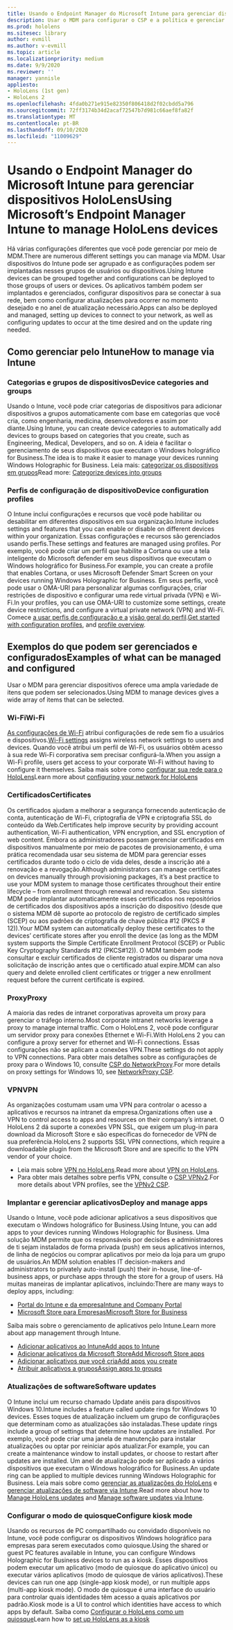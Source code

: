 ```yaml
---
title: Usando o Endpoint Manager do Microsoft Intune para gerenciar dispositivos HoloLens
description: Usar o MDM para configurar o CSP e a política e gerenciar o HoloLens em escala.
ms.prod: hololens
ms.sitesec: library
author: evmill
ms.author: v-evmill
ms.topic: article
ms.localizationpriority: medium
ms.date: 9/9/2020
ms.reviewer: ''
manager: yannisle
appliesto:
- HoloLens (1st gen)
- HoloLens 2
ms.openlocfilehash: 4fda0b271e915e82350f806418d2f02cbdd5a796
ms.sourcegitcommit: 72ff3174b34d2acaf72547b7d981c66aef8fa82f
ms.translationtype: MT
ms.contentlocale: pt-BR
ms.lasthandoff: 09/10/2020
ms.locfileid: "11009629"
---
```

# <span data-ttu-id="5711a-103">Usando o Endpoint Manager do Microsoft Intune para gerenciar dispositivos HoloLens</span><span class="sxs-lookup"><span data-stu-id="5711a-103">Using Microsoft’s Endpoint Manager Intune to manage HoloLens devices</span></span>

<span data-ttu-id="5711a-104">Há várias configurações diferentes que você pode gerenciar por meio de MDM.</span><span class="sxs-lookup"><span data-stu-id="5711a-104">There are numerous different settings you can manage via MDM.</span></span> <span data-ttu-id="5711a-105">Usar dispositivos do Intune pode ser agrupado e as configurações podem ser implantadas nesses grupos de usuários ou dispositivos.</span><span class="sxs-lookup"><span data-stu-id="5711a-105">Using Intune devices can be grouped together and configurations can be deployed to those groups of users or devices.</span></span> <span data-ttu-id="5711a-106">Os aplicativos também podem ser implantados e gerenciados, configurar dispositivos para se conectar à sua rede, bem como configurar atualizações para ocorrer no momento desejado e no anel de atualização necessário.</span><span class="sxs-lookup"><span data-stu-id="5711a-106">Apps can also be deployed and managed, setting up devices to connect to your network, as well as configuring updates to occur at the time desired and on the update ring needed.</span></span> 

## <span data-ttu-id="5711a-107">Como gerenciar pelo Intune</span><span class="sxs-lookup"><span data-stu-id="5711a-107">How to manage via Intune</span></span>

### <span data-ttu-id="5711a-108">Categorias e grupos de dispositivos</span><span class="sxs-lookup"><span data-stu-id="5711a-108">Device categories and groups</span></span>
<span data-ttu-id="5711a-109">Usando o Intune, você pode criar categorias de dispositivos para adicionar dispositivos a grupos automaticamente com base em categorias que você cria, como engenharia, medicina, desenvolvedores e assim por diante.</span><span class="sxs-lookup"><span data-stu-id="5711a-109">Using Intune, you can create device categories to automatically add devices to groups based on categories that you create, such as Engineering, Medical, Developers, and so on.</span></span> <span data-ttu-id="5711a-110">A ideia é facilitar o gerenciamento de seus dispositivos que executam o Windows holográfico for Business.</span><span class="sxs-lookup"><span data-stu-id="5711a-110">The idea is to make it easier to manage your devices running Windows Holographic for Business.</span></span>
<span data-ttu-id="5711a-111">Leia mais: [categorizar os dispositivos em grupos](https://docs.microsoft.com/mem/intune/enrollment/device-group-mapping)</span><span class="sxs-lookup"><span data-stu-id="5711a-111">Read more: [Categorize devices into groups](https://docs.microsoft.com/mem/intune/enrollment/device-group-mapping)</span></span>

### <span data-ttu-id="5711a-112">Perfis de configuração de dispositivo</span><span class="sxs-lookup"><span data-stu-id="5711a-112">Device configuration profiles</span></span>
<span data-ttu-id="5711a-113">O Intune inclui configurações e recursos que você pode habilitar ou desabilitar em diferentes dispositivos em sua organização.</span><span class="sxs-lookup"><span data-stu-id="5711a-113">Intune includes settings and features that you can enable or disable on different devices within your organization.</span></span> <span data-ttu-id="5711a-114">Essas configurações e recursos são gerenciados usando perfis.</span><span class="sxs-lookup"><span data-stu-id="5711a-114">These settings and features are managed using profiles.</span></span> <span data-ttu-id="5711a-115">Por exemplo, você pode criar um perfil que habilite a Cortana ou use a tela inteligente do Microsoft defender em seus dispositivos que executam o Windows holográfico for Business.</span><span class="sxs-lookup"><span data-stu-id="5711a-115">For example, you can create a profile that enables Cortana, or uses Microsoft Defender Smart Screen on your devices running Windows Holographic for Business.</span></span>
<span data-ttu-id="5711a-116">Em seus perfis, você pode usar o OMA-URI para personalizar algumas configurações, criar restrições de dispositivo e configurar uma rede virtual privada (VPN) e Wi-Fi.</span><span class="sxs-lookup"><span data-stu-id="5711a-116">In your profiles, you can use OMA-URI to customize some settings, create device restrictions, and configure a virtual private network (VPN) and Wi-Fi.</span></span>
<span data-ttu-id="5711a-117">Comece [a usar perfis de configuração e a](https://docs.microsoft.com/mem/intune/configuration/device-profiles) [visão geral do perfil](https://docs.microsoft.com/mem/intune/configuration/device-profile-create).</span><span class="sxs-lookup"><span data-stu-id="5711a-117">[Get started with configuration profiles](https://docs.microsoft.com/mem/intune/configuration/device-profiles), and [profile overview](https://docs.microsoft.com/mem/intune/configuration/device-profile-create).</span></span>

## <span data-ttu-id="5711a-118">Exemplos do que podem ser gerenciados e configurados</span><span class="sxs-lookup"><span data-stu-id="5711a-118">Examples of what can be managed and configured</span></span>

<span data-ttu-id="5711a-119">Usar o MDM para gerenciar dispositivos oferece uma ampla variedade de itens que podem ser selecionados.</span><span class="sxs-lookup"><span data-stu-id="5711a-119">Using MDM to manage devices gives a wide array of items that can be selected.</span></span> 

### <span data-ttu-id="5711a-120">Wi-Fi</span><span class="sxs-lookup"><span data-stu-id="5711a-120">Wi-Fi</span></span>
<span data-ttu-id="5711a-121">[As configurações de Wi-Fi](https://docs.microsoft.com/mem/intune/configuration/wi-fi-settings-configure) atribui configurações de rede sem fio a usuários e dispositivos.</span><span class="sxs-lookup"><span data-stu-id="5711a-121">[Wi-Fi settings](https://docs.microsoft.com/mem/intune/configuration/wi-fi-settings-configure) assigns wireless network settings to users and devices.</span></span> <span data-ttu-id="5711a-122">Quando você atribui um perfil de Wi-Fi, os usuários obtêm acesso à sua rede Wi-Fi corporativa sem precisar configurá-la.</span><span class="sxs-lookup"><span data-stu-id="5711a-122">When you assign a Wi-Fi profile, users get access to your corporate Wi-Fi without having to configure it themselves.</span></span>
<span data-ttu-id="5711a-123">Saiba mais sobre como [configurar sua rede para o HoloLens](hololens-commercial-infrastructure.md)</span><span class="sxs-lookup"><span data-stu-id="5711a-123">Learn more about [configuring your network for HoloLens](hololens-commercial-infrastructure.md)</span></span>

### <span data-ttu-id="5711a-124">Certificados</span><span class="sxs-lookup"><span data-stu-id="5711a-124">Certificates</span></span>
<span data-ttu-id="5711a-125">Os certificados ajudam a melhorar a segurança fornecendo autenticação de conta, autenticação de Wi-Fi, criptografia de VPN e criptografia SSL do conteúdo da Web.</span><span class="sxs-lookup"><span data-stu-id="5711a-125">Certificates help improve security by providing account authentication, Wi-Fi authentication, VPN encryption, and SSL encryption of web content.</span></span> <span data-ttu-id="5711a-126">Embora os administradores possam gerenciar certificados em dispositivos manualmente por meio de pacotes de provisionamento, é uma prática recomendada usar seu sistema de MDM para gerenciar esses certificados durante todo o ciclo de vida deles, desde a inscrição até a renovação e a revogação.</span><span class="sxs-lookup"><span data-stu-id="5711a-126">Although administrators can manage certificates on devices manually through provisioning packages, it’s a best practice to use your MDM system to manage those certificates throughout their entire lifecycle – from enrollment through renewal and revocation.</span></span> <span data-ttu-id="5711a-127">Seu sistema MDM pode implantar automaticamente esses certificados nos repositórios de certificados dos dispositivos após a inscrição do dispositivo (desde que o sistema MDM dê suporte ao protocolo de registro de certificado simples (SCEP) ou aos padrões de criptografia de chave pública #12 (PKCS # 12)).</span><span class="sxs-lookup"><span data-stu-id="5711a-127">Your MDM system can automatically deploy these certificates to the devices’ certificate stores after you enroll the device (as long as the MDM system supports the Simple Certificate Enrollment Protocol (SCEP) or Public Key Cryptography Standards #12 (PKCS#12)).</span></span> <span data-ttu-id="5711a-128">O MDM também pode consultar e excluir certificados de cliente registrados ou disparar uma nova solicitação de inscrição antes que o certificado atual expire.</span><span class="sxs-lookup"><span data-stu-id="5711a-128">MDM can also query and delete enrolled client certificates or trigger a new enrollment request before the current certificate is expired.</span></span> 

### <span data-ttu-id="5711a-129">Proxy</span><span class="sxs-lookup"><span data-stu-id="5711a-129">Proxy</span></span>
<span data-ttu-id="5711a-130">A maioria das redes de intranet corporativas aproveita um proxy para gerenciar o tráfego interno.</span><span class="sxs-lookup"><span data-stu-id="5711a-130">Most corporate intranet networks leverage a proxy to manage internal traffic.</span></span> <span data-ttu-id="5711a-131">Com o HoloLens 2, você pode configurar um servidor proxy para conexões Ethernet e Wi-Fi.</span><span class="sxs-lookup"><span data-stu-id="5711a-131">With HoloLens 2 you can configure a proxy server for ethernet and Wi-Fi connections.</span></span> <span data-ttu-id="5711a-132">Essas configurações não se aplicam a conexões VPN.</span><span class="sxs-lookup"><span data-stu-id="5711a-132">These settings do not apply to VPN connections.</span></span> <span data-ttu-id="5711a-133">Para obter mais detalhes sobre as configurações de proxy para o Windows 10, consulte [CSP do NetworkProxy](https://docs.microsoft.com/windows/client-management/mdm/networkproxy-csp).</span><span class="sxs-lookup"><span data-stu-id="5711a-133">For more details on proxy settings for Windows 10, see [NetworkProxy CSP](https://docs.microsoft.com/windows/client-management/mdm/networkproxy-csp).</span></span>

### <span data-ttu-id="5711a-134">VPN</span><span class="sxs-lookup"><span data-stu-id="5711a-134">VPN</span></span>
<span data-ttu-id="5711a-135">As organizações costumam usam uma VPN para controlar o acesso a aplicativos e recursos na intranet da empresa.</span><span class="sxs-lookup"><span data-stu-id="5711a-135">Organizations often use a VPN to control access to apps and resources on their company’s intranet.</span></span> <span data-ttu-id="5711a-136">O HoloLens 2 dá suporte a conexões VPN SSL, que exigem um plug-in para download da Microsoft Store e são específicas do fornecedor de VPN de sua preferência.</span><span class="sxs-lookup"><span data-stu-id="5711a-136">HoloLens 2 supports SSL VPN connections, which require a downloadable plugin from the Microsoft Store and are specific to the VPN vendor of your choice.</span></span> 
- <span data-ttu-id="5711a-137">Leia mais sobre [VPN no HoloLens](hololens-network.md#vpn).</span><span class="sxs-lookup"><span data-stu-id="5711a-137">Read more about [VPN on HoloLens](hololens-network.md#vpn).</span></span>
- <span data-ttu-id="5711a-138">Para obter mais detalhes sobre perfis VPN, consulte o [CSP VPNv2](https://docs.microsoft.com/windows/client-management/mdm/vpnv2-csp).</span><span class="sxs-lookup"><span data-stu-id="5711a-138">For more details about VPN profiles, see the [VPNv2 CSP](https://docs.microsoft.com/windows/client-management/mdm/vpnv2-csp).</span></span>

### <span data-ttu-id="5711a-139">Implantar e gerenciar aplicativos</span><span class="sxs-lookup"><span data-stu-id="5711a-139">Deploy and manage apps</span></span>
<span data-ttu-id="5711a-140">Usando o Intune, você pode adicionar aplicativos a seus dispositivos que executam o Windows holográfico for Business.</span><span class="sxs-lookup"><span data-stu-id="5711a-140">Using Intune, you can add apps to your devices running Windows Holographic for Business.</span></span> <span data-ttu-id="5711a-141">Uma solução MDM permite que os responsáveis por decisões e administradores de ti sejam instalados de forma privada (push) em seus aplicativos internos, de linha de negócios ou comprar aplicativos por meio da loja para um grupo de usuários.</span><span class="sxs-lookup"><span data-stu-id="5711a-141">An MDM solution enables IT decision-makers and administrators to privately auto-install (push) their in-house, line-of-business apps, or purchase apps through the store for a group of users.</span></span> <span data-ttu-id="5711a-142">Há muitas maneiras de implantar aplicativos, incluindo:</span><span class="sxs-lookup"><span data-stu-id="5711a-142">There are many ways to deploy apps, including:</span></span>
-   [<span data-ttu-id="5711a-143">Portal do Intune e da empresa</span><span class="sxs-lookup"><span data-stu-id="5711a-143">Intune and Company Portal</span></span>]( app-deploy-intune.md)
-   [<span data-ttu-id="5711a-144">Microsoft Store para Empresas</span><span class="sxs-lookup"><span data-stu-id="5711a-144">Microsoft Store for Business</span></span>]( app-deploy-store-business.md)

<span data-ttu-id="5711a-145">Saiba mais sobre o gerenciamento de aplicativos pelo Intune.</span><span class="sxs-lookup"><span data-stu-id="5711a-145">Learn more about app management through Intune.</span></span>
-   [<span data-ttu-id="5711a-146">Adicionar aplicativos ao Intune</span><span class="sxs-lookup"><span data-stu-id="5711a-146">Add apps to Intune</span></span>](https://docs.microsoft.com/mem/intune/apps/apps-add)
-   [<span data-ttu-id="5711a-147">Adicionar aplicativos da Microsoft Store</span><span class="sxs-lookup"><span data-stu-id="5711a-147">Add Microsoft Store apps</span></span>](https://docs.microsoft.com/mem/intune/apps/store-apps-windows)
-   [<span data-ttu-id="5711a-148">Adicionar aplicativos que você cria</span><span class="sxs-lookup"><span data-stu-id="5711a-148">Add apps you create</span></span>](https://docs.microsoft.com/mem/intune/apps/lob-apps-windows)
- [<span data-ttu-id="5711a-149">Atribuir aplicativos a grupos</span><span class="sxs-lookup"><span data-stu-id="5711a-149">Assign apps to groups</span></span>](https://docs.microsoft.com/mem/intune/apps/apps-deploy)

### <span data-ttu-id="5711a-150">Atualizações de software</span><span class="sxs-lookup"><span data-stu-id="5711a-150">Software updates</span></span>
<span data-ttu-id="5711a-151">O Intune inclui um recurso chamado Update anéis para dispositivos Windows 10.</span><span class="sxs-lookup"><span data-stu-id="5711a-151">Intune includes a feature called update rings for Windows 10 devices.</span></span> <span data-ttu-id="5711a-152">Esses toques de atualização incluem um grupo de configurações que determinam como as atualizações são instaladas.</span><span class="sxs-lookup"><span data-stu-id="5711a-152">These update rings include a group of settings that determine how updates are installed.</span></span> <span data-ttu-id="5711a-153">Por exemplo, você pode criar uma janela de manutenção para instalar atualizações ou optar por reiniciar após atualizar.</span><span class="sxs-lookup"><span data-stu-id="5711a-153">For example, you can create a maintenance window to install updates, or choose to restart after updates are installed.</span></span> <span data-ttu-id="5711a-154">Um anel de atualização pode ser aplicado a vários dispositivos que executam o Windows holográfico for Business.</span><span class="sxs-lookup"><span data-stu-id="5711a-154">An update ring can be applied to multiple devices running Windows Holographic for Business.</span></span>
<span data-ttu-id="5711a-155">Leia mais sobre como [gerenciar as atualizações do HoloLens](hololens-updates.md) e [gerenciar atualizações de software via Intune](https://docs.microsoft.com/mem/intune/protect/windows-update-for-business-configure).</span><span class="sxs-lookup"><span data-stu-id="5711a-155">Read more about how to [Manage HoloLens updates](hololens-updates.md) and [Manage software updates via Intune](https://docs.microsoft.com/mem/intune/protect/windows-update-for-business-configure).</span></span>

### <span data-ttu-id="5711a-156">Configurar o modo de quiosque</span><span class="sxs-lookup"><span data-stu-id="5711a-156">Configure kiosk mode</span></span>
<span data-ttu-id="5711a-157">Usando os recursos de PC compartilhado ou convidado disponíveis no Intune, você pode configurar os dispositivos Windows holográfico para empresas para serem executados como quiosque.</span><span class="sxs-lookup"><span data-stu-id="5711a-157">Using the shared or guest PC features available in Intune, you can configure Windows Holographic for Business devices to run as a kiosk.</span></span> <span data-ttu-id="5711a-158">Esses dispositivos podem executar um aplicativo (modo de quiosque do aplicativo único) ou executar vários aplicativos (modo de quiosque de vários aplicativos).</span><span class="sxs-lookup"><span data-stu-id="5711a-158">These devices can run one app (single-app kiosk mode), or run multiple apps (multi-app kiosk mode).</span></span> <span data-ttu-id="5711a-159">O modo de quiosque é uma interface do usuário para controlar quais identidades têm acesso a quais aplicativos por padrão.</span><span class="sxs-lookup"><span data-stu-id="5711a-159">Kiosk mode is a UI to control which identities have access to which apps by default.</span></span>
<span data-ttu-id="5711a-160">Saiba como [Configurar o HoloLens como um quiosque]( hololens-kiosk.md)</span><span class="sxs-lookup"><span data-stu-id="5711a-160">Learn how to [set up HoloLens as a kiosk]( hololens-kiosk.md)</span></span>

